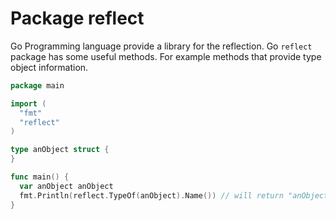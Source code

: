 # Package reflect

Go Programming language provide a library for the reflection. Go `reflect` package has some useful methods. For example methods that provide type object information.

```go
package main

import (
  "fmt"
  "reflect"
)

type anObject struct {
}

func main() {
  var anObject anObject
  fmt.Println(reflect.TypeOf(anObject).Name()) // will return "anObject"
}
```
